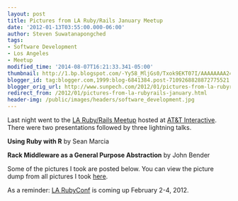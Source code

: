 ```yaml
---
layout: post
title: Pictures from LA Ruby/Rails January Meetup
date: '2012-01-13T03:55:00.000-06:00'
author: Steven Suwatanapongched
tags:
- Software Development
- Los Angeles
- Meetup
modified_time: '2014-08-07T16:21:33.341-05:00'
thumbnail: http://1.bp.blogspot.com/-Yy58_MljGs0/Txok9EKT07I/AAAAAAAA24Q/0cJ6sUCHgMg/s600/2012-01-12+at+19-36-24.jpg
blogger_id: tag:blogger.com,1999:blog-6841384.post-7109268828872775521
blogger_orig_url: http://www.sunpech.com/2012/01/pictures-from-la-rubyrails-january.html
redirect_from: /2012/01/pictures-from-la-rubyrails-january.html
header-img: /public/images/headers/software_development.jpg
---
```


Last night went to the <a href="http://www.meetup.com/laruby/events/40600702/">LA Ruby/Rails Meetup</a> hosted at <a href="http://www.attinteractive.com/">AT&amp;T Interactive</a>. There were two presentations followed by three lightning talks.

<b>Using Ruby with R</b> by Sean Marcia

<b>Rack Middleware as a General Purpose Abstraction</b> by John Bender

Some of the pictures I took are posted below. You can view the picture dump from all pictures I took <a href="https://picasaweb.google.com/sunpech/2012Meetups?authuser=0&amp;feat=directlink">here</a>.

As a reminder: <a href="http://www.larubyconf.com/">LA RubyConf</a> is coming up February 2-4, 2012.

<a href="http://1.bp.blogspot.com/-Yy58_MljGs0/Txok9EKT07I/AAAAAAAA24Q/0cJ6sUCHgMg/s600/2012-01-12+at+19-36-24.jpg" alt=""><img   border="0"  src="http://1.bp.blogspot.com/-Yy58_MljGs0/Txok9EKT07I/AAAAAAAA24Q/0cJ6sUCHgMg/s320/2012-01-12+at+19-36-24.jpg" alt=""  /></a>

<a href="http://4.bp.blogspot.com/-b7NUTneaVwE/Txok-QtxLkI/AAAAAAAA27A/iVP1_JILtYo/s600/2012-01-12+at+19-39-07.jpg" alt=""><img   border="0"  src="http://4.bp.blogspot.com/-b7NUTneaVwE/Txok-QtxLkI/AAAAAAAA27A/iVP1_JILtYo/s320/2012-01-12+at+19-39-07.jpg" alt=""  /></a>

<a href="http://1.bp.blogspot.com/-ziBTqAzVbaY/TxolAv07zTI/AAAAAAAA244/9Ov8uScv2_Q/s600/2012-01-12+at+19-40-01.jpg" alt=""><img   border="0"  src="http://1.bp.blogspot.com/-ziBTqAzVbaY/TxolAv07zTI/AAAAAAAA244/9Ov8uScv2_Q/s320/2012-01-12+at+19-40-01.jpg" alt=""  /></a>

<a href="http://3.bp.blogspot.com/-C2iOKLHtq3E/Txok_2O6A1I/AAAAAAAA24w/ymaLQN4Sfdk/s600/2012-01-12+at+19-39-48.jpg" alt=""><img   border="0"  src="http://3.bp.blogspot.com/-C2iOKLHtq3E/Txok_2O6A1I/AAAAAAAA24w/ymaLQN4Sfdk/s320/2012-01-12+at+19-39-48.jpg" alt=""  /></a>

<a href="http://4.bp.blogspot.com/-RYGmIrnSHrE/TxolCKwWt2I/AAAAAAAA27Q/LgQ1tmAIObw/s600/2012-01-12+at+19-58-26.jpg" alt=""><img   border="0"  src="http://4.bp.blogspot.com/-RYGmIrnSHrE/TxolCKwWt2I/AAAAAAAA27Q/LgQ1tmAIObw/s320/2012-01-12+at+19-58-26.jpg" alt=""  /></a>

<a href="http://3.bp.blogspot.com/-NEXHgRuKNFI/TxolCu6U0NI/AAAAAAAA28E/jh2e5ZUYXSE/s600/2012-01-12+at+20-00-52.jpg" alt=""><img   border="0"  src="http://3.bp.blogspot.com/-NEXHgRuKNFI/TxolCu6U0NI/AAAAAAAA28E/jh2e5ZUYXSE/s320/2012-01-12+at+20-00-52.jpg" alt=""  /></a>

<a href="http://3.bp.blogspot.com/-MVKvBYcwsNk/TxolGQe1YTI/AAAAAAAA26Q/zebjnHvV2sw/s600/2012-01-12+at+20-38-54.jpg" alt=""><img   border="0"  src="http://3.bp.blogspot.com/-MVKvBYcwsNk/TxolGQe1YTI/AAAAAAAA26Q/zebjnHvV2sw/s320/2012-01-12+at+20-38-54.jpg" alt=""  /></a>

<a href="http://3.bp.blogspot.com/-eDtNjfmCO84/TxolG--_CYI/AAAAAAAA26Y/kToEKE9SxY8/s600/2012-01-12+at+20-49-37.jpg" alt=""><img   border="0"  src="http://3.bp.blogspot.com/-eDtNjfmCO84/TxolG--_CYI/AAAAAAAA26Y/kToEKE9SxY8/s320/2012-01-12+at+20-49-37.jpg" alt=""  /></a>

<a href="http://3.bp.blogspot.com/-ln-yY7hukh0/TxolI1wDcPI/AAAAAAAA264/urUwj2bqBmk/s600/2012-01-12+at+20-59-24.jpg" alt=""><img   border="0"  src="http://3.bp.blogspot.com/-ln-yY7hukh0/TxolI1wDcPI/AAAAAAAA264/urUwj2bqBmk/s320/2012-01-12+at+20-59-24.jpg" alt=""  /></a>
